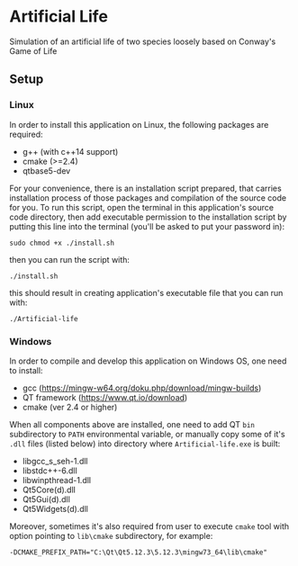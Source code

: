 
# Artificial Life
Simulation of an artificial life of two species loosely based on Conway's Game of Life

## Setup
### Linux
In order to install this application on Linux, the following packages are required:
* g++ (with c++14 support)
* cmake (>=2.4)
* qtbase5-dev

For your convenience, there is an installation script prepared,
that carries installation process of those packages and compilation of
the source code for you. To run this script, open the terminal in this application's source code 
directory, then add executable permission to the installation script by putting this line 
into the terminal (you'll be asked to put your password in):

```
sudo chmod +x ./install.sh
```

then you can run the script with:

```
./install.sh
```

this should result in creating application's executable file that you can run with:

```
./Artificial-life
```

### Windows
In order to compile and develop this application on Windows OS, one need to install:
* gcc (https://mingw-w64.org/doku.php/download/mingw-builds)
* QT framework (https://www.qt.io/download)
* cmake (ver 2.4 or higher)

When all components above are installed, one need to add QT `bin` subdirectory to `PATH` environmental variable, or manually copy some of it's `.dll` files (listed below) into directory where `Artificial-life.exe` is built:
* libgcc_s_seh-1.dll
* libstdc++-6.dll
* libwinpthread-1.dll
* Qt5Core(d).dll
* Qt5Gui(d).dll
* Qt5Widgets(d).dll

Moreover, sometimes it's also required from user to execute `cmake` tool with option pointing to `lib\cmake` subdirectory, for example:
```
-DCMAKE_PREFIX_PATH="C:\Qt\Qt5.12.3\5.12.3\mingw73_64\lib\cmake"
```


